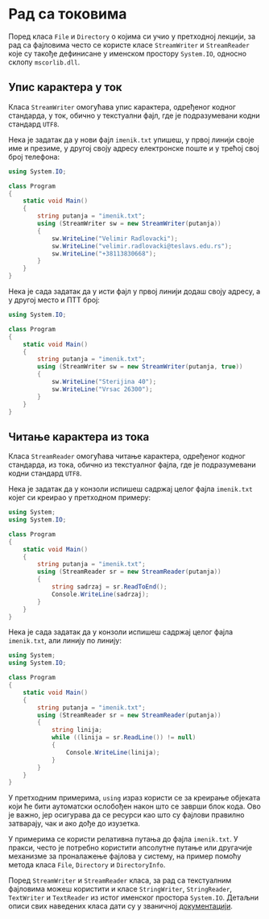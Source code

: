 # Рад са токовима

Поред класа `File` и `Directory` о којима си учио у претходној лекцији, за рад
са фајловима често се користе класе `StreamWriter` и `StreamReader` које су
такође дефинисане у именском простору `System.IO`, односно склопу
`mscorlib.dll`.

## Упис карактера у ток

Класа `StreamWriter` омогућава упис карактера, одређеног кодног стандарда, у
ток, обично у текстуални фајл, где је подразумевани кодни стандард `UTF8`.

Нека је задатак да у нови фајл `imenik.txt` упишеш, у првој линији своје име и
презиме, у другој своју адресу електронске поште и у трећој свој број телефона:

```cs
using System.IO;

class Program
{
    static void Main()
    {
        string putanja = "imenik.txt";
        using (StreamWriter sw = new StreamWriter(putanja))
        {
            sw.WriteLine("Velimir Radlovacki");
            sw.WriteLine("velimir.radlovacki@teslavs.edu.rs");
            sw.WriteLine("+38113830668");
        }
    }
}
```

Нека је сада задатак да у исти фајл у првој линији додаш своју адресу, а у
другој место и ПТТ број:

```cs
using System.IO;

class Program
{
    static void Main()
    {
        string putanja = "imenik.txt";
        using (StreamWriter sw = new StreamWriter(putanja, true))
        {
            sw.WriteLine("Sterijina 40");
            sw.WriteLine("Vrsac 26300");
        }
    }
}
```

## Читање карактера из тока

Класа `StreamReader` омогућава читање карактера, одређеног кодног стандарда, из
тока, обично из текстуалног фајла, где је подразумевани кодни стандард `UTF8`.

Нека је задатак да у конзоли испишеш садржај целог фајла `imenik.txt` којег си
креирао у претходном примеру:

```cs
using System;
using System.IO;

class Program
{
    static void Main()
    {
        string putanja = "imenik.txt";
        using (StreamReader sr = new StreamReader(putanja))
        {
            string sadrzaj = sr.ReadToEnd();
            Console.WriteLine(sadrzaj);
        }
    }
}
```

Нека је сада задатак да у конзоли испишеш садржај целог фајла `imenik.txt`, али
линију по линију:

```cs
using System;
using System.IO;

class Program
{
    static void Main()
    {
        string putanja = "imenik.txt";
        using (StreamReader sr = new StreamReader(putanja))
        {
            string linija;
            while ((linija = sr.ReadLine()) != null)
            {
                Console.WriteLine(linija);
            }
        }
    }
}
```

У претходним примерима, `using` израз користи се за креирање објеката који ће
бити аутоматски ослобођен након што се заврши блок кода. Ово је важно, јер
осигурава да се ресурси као што су фајлови правилно затварају, чак и ако дође
до изузетка.

У примерима се користи релативна путања до фајла `imenik.txt`. У пракси, често
је потребно користити апсолутне путање или другачије механизме за проналажење
фајлова у систему, на пример помоћу метода класа `File`, `Directory` и
`DirectoryInfo`.

Поред `StreamWriter` и `StreamReader` класа, за рад са текстуалним фајловима
можеш користити и класе `StringWriter`, `StringReader`, `TextWriter` и
`TextReader` из истог именског простора `System.IO`. Детаљни описи свих
наведених класа дати су у званичној
[документацији](https://learn.microsoft.com/en-us/dotnet/api/system.io?view=netframework-4.8).
